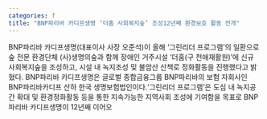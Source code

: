 ```yaml
---
categories: f
title: "BNP파리바 카디프생명 ‘더홈 사회복지숲’ 조성12년째 환경보호 활동 전개"
---
```

BNP파리바 카디프생명(대표이사 사장 오준석)이 올해 ‘그린리더 프로그램’의 일환으로 숲 전문 환경단체 (사)생명의숲과 함께 장애인 거주시설 ‘더홈(구 천애재활원)’에 신규 사회복지숲을 조성하고, 시설 내 녹지조성 및 불암산 산책로 정화활동을 진행했다고 밝혔다. BNP파리바 카디프생명은 글로벌 종합금융그룹 BNP파리바의 보험 자회사인 BNP파리바카디프 산하 한국 생명보험법인이다.‘그린리더 프로그램’은 도심 내 녹지공간 확대 및 환경정화활동 등을 통한 지속가능한 지역사회 조성에 기여함을 목표로 BNP파리바 카디프생명이 12년째 이어오